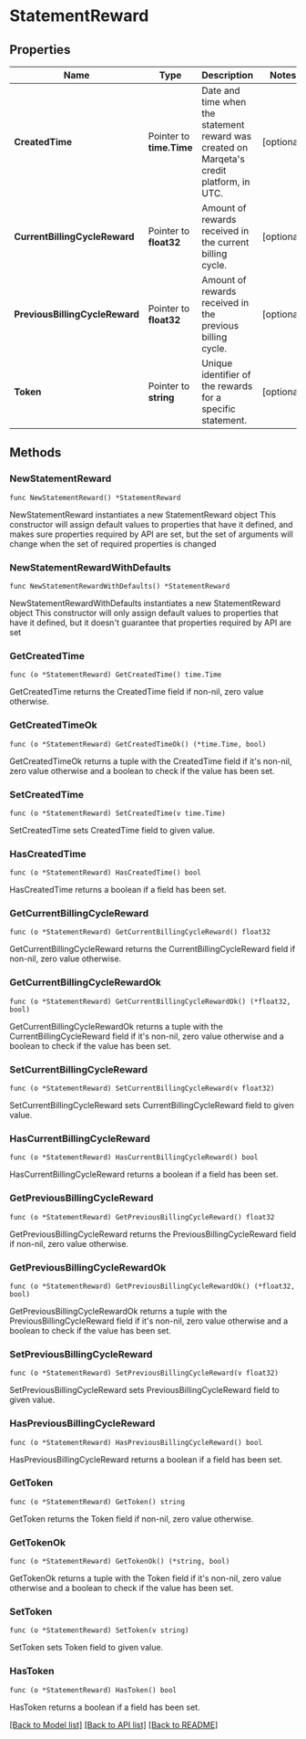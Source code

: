 # StatementReward

## Properties

Name | Type | Description | Notes
------------ | ------------- | ------------- | -------------
**CreatedTime** | Pointer to **time.Time** | Date and time when the statement reward was created on Marqeta&#39;s credit platform, in UTC. | [optional] 
**CurrentBillingCycleReward** | Pointer to **float32** | Amount of rewards received in the current billing cycle. | [optional] 
**PreviousBillingCycleReward** | Pointer to **float32** | Amount of rewards received in the previous billing cycle. | [optional] 
**Token** | Pointer to **string** | Unique identifier of the rewards for a specific statement. | [optional] 

## Methods

### NewStatementReward

`func NewStatementReward() *StatementReward`

NewStatementReward instantiates a new StatementReward object
This constructor will assign default values to properties that have it defined,
and makes sure properties required by API are set, but the set of arguments
will change when the set of required properties is changed

### NewStatementRewardWithDefaults

`func NewStatementRewardWithDefaults() *StatementReward`

NewStatementRewardWithDefaults instantiates a new StatementReward object
This constructor will only assign default values to properties that have it defined,
but it doesn't guarantee that properties required by API are set

### GetCreatedTime

`func (o *StatementReward) GetCreatedTime() time.Time`

GetCreatedTime returns the CreatedTime field if non-nil, zero value otherwise.

### GetCreatedTimeOk

`func (o *StatementReward) GetCreatedTimeOk() (*time.Time, bool)`

GetCreatedTimeOk returns a tuple with the CreatedTime field if it's non-nil, zero value otherwise
and a boolean to check if the value has been set.

### SetCreatedTime

`func (o *StatementReward) SetCreatedTime(v time.Time)`

SetCreatedTime sets CreatedTime field to given value.

### HasCreatedTime

`func (o *StatementReward) HasCreatedTime() bool`

HasCreatedTime returns a boolean if a field has been set.

### GetCurrentBillingCycleReward

`func (o *StatementReward) GetCurrentBillingCycleReward() float32`

GetCurrentBillingCycleReward returns the CurrentBillingCycleReward field if non-nil, zero value otherwise.

### GetCurrentBillingCycleRewardOk

`func (o *StatementReward) GetCurrentBillingCycleRewardOk() (*float32, bool)`

GetCurrentBillingCycleRewardOk returns a tuple with the CurrentBillingCycleReward field if it's non-nil, zero value otherwise
and a boolean to check if the value has been set.

### SetCurrentBillingCycleReward

`func (o *StatementReward) SetCurrentBillingCycleReward(v float32)`

SetCurrentBillingCycleReward sets CurrentBillingCycleReward field to given value.

### HasCurrentBillingCycleReward

`func (o *StatementReward) HasCurrentBillingCycleReward() bool`

HasCurrentBillingCycleReward returns a boolean if a field has been set.

### GetPreviousBillingCycleReward

`func (o *StatementReward) GetPreviousBillingCycleReward() float32`

GetPreviousBillingCycleReward returns the PreviousBillingCycleReward field if non-nil, zero value otherwise.

### GetPreviousBillingCycleRewardOk

`func (o *StatementReward) GetPreviousBillingCycleRewardOk() (*float32, bool)`

GetPreviousBillingCycleRewardOk returns a tuple with the PreviousBillingCycleReward field if it's non-nil, zero value otherwise
and a boolean to check if the value has been set.

### SetPreviousBillingCycleReward

`func (o *StatementReward) SetPreviousBillingCycleReward(v float32)`

SetPreviousBillingCycleReward sets PreviousBillingCycleReward field to given value.

### HasPreviousBillingCycleReward

`func (o *StatementReward) HasPreviousBillingCycleReward() bool`

HasPreviousBillingCycleReward returns a boolean if a field has been set.

### GetToken

`func (o *StatementReward) GetToken() string`

GetToken returns the Token field if non-nil, zero value otherwise.

### GetTokenOk

`func (o *StatementReward) GetTokenOk() (*string, bool)`

GetTokenOk returns a tuple with the Token field if it's non-nil, zero value otherwise
and a boolean to check if the value has been set.

### SetToken

`func (o *StatementReward) SetToken(v string)`

SetToken sets Token field to given value.

### HasToken

`func (o *StatementReward) HasToken() bool`

HasToken returns a boolean if a field has been set.


[[Back to Model list]](../README.md#documentation-for-models) [[Back to API list]](../README.md#documentation-for-api-endpoints) [[Back to README]](../README.md)


